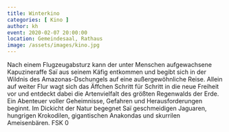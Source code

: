 ```yaml
---
title: Winterkino
categories: [ Kino ]
author: kh
event: 2020-02-07 20:00:00
location: Gemeindesaal, Rathaus
image: /assets/images/kino.jpg
---
```

Nach einem Flugzeugabsturz kann der unter Menschen aufgewachsene Kapuzineraffe Saï aus seinem Käfig entkommen und begibt sich in der Wildnis des Amazonas-Dschungels auf eine außergewöhnliche Reise. Allein auf weiter Flur wagt sich das Äffchen Schritt für Schritt in die neue Freiheit vor und entdeckt dabei die Artenvielfalt des größten Regenwalds der Erde. Ein Abenteuer voller Geheimnisse, Gefahren und Herausforderungen beginnt. Im Dickicht der Natur begegnet Saï geschmeidigen Jaguaren, hungrigen Krokodilen, gigantischen Anakondas und skurrilen Ameisenbären. FSK 0
